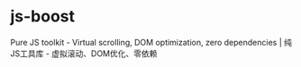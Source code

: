 # js-boost
Pure JS toolkit - Virtual scrolling, DOM optimization, zero dependencies | 纯JS工具库 - 虚拟滚动、DOM优化、零依赖
